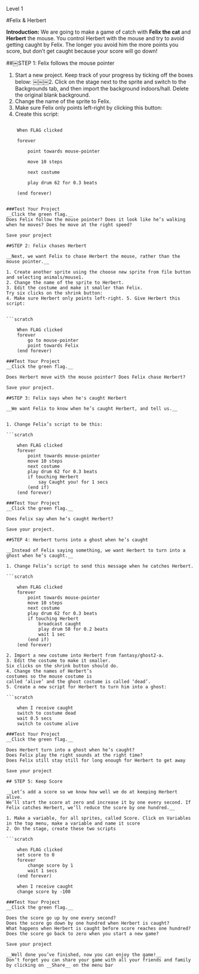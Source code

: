 Level 1

#Felix & Herbert

__Introduction:__We are going to make a game of catch with __Felix the cat__ and __Herbert__ the mouse. You control Herbert with the mouse and try to avoid getting caught by Felix. The longer you avoid him the more points you score, but don’t get caught because your score will go down!
##￼STEP 1: Felix follows the mouse pointer
1. Start a new project.Keep track of your progress by ticking off the boxes below:￼￼￼2. Click on the stage next to the sprite and switch to the Backgrounds tab, and then import the background indoors/hall. Delete the original blank background.3. Change the name of the sprite to Felix.4. Make sure Felix only points left-right by clicking this button:5. Create this script:

```scratch
	When FLAG clicked
	forever
		point towards mouse-pointer
		move 10 steps
		next costume
		play drum 62 for 0.3 beats
	(end forever)
		
###Test Your Project__Click the green flag.__Does Felix follow the mouse pointer? Does it look like he’s walking when he moves? Does he move at the right speed?
Save your project
##STEP 2: Felix chases Herbert
__Next, we want Felix to chase Herbert the mouse, rather than the mouse pointer.__
1. Create another sprite using the choose new sprite from file button and selecting animals/mouse1.2. Change the name of the sprite to Herbert.3. Edit the costume and make it smaller than Felix.Try six clicks on the shrink button:4. Make sure Herbert only points left-right. 5. Give Herbert this script:


```scratch
	
	When FLAG clicked
	forever
		go to mouse-pointer
		point towards Felix
	(end forever)
###Test Your Project__Click the green flag.__
Does Herbert move with the mouse pointer? Does Felix chase Herbert?
Save your project.
##STEP 3: Felix says when he's caught Herbert
__We want Felix to know when he’s caught Herbert, and tell us.__
1. Change Felix’s script to be this:

```scratch
	
	when FLAG clicked
	forever
		point towards mouse-pointer
		move 10 steps
		next costume
		play drum 62 for 0.3 beats
		if touching Herbert
			say Caught you! for 1 secs
		(end if)
	(end forever)

###Test Your Project__Click the green flag.__
Does Felix say when he’s caught Herbert?
Save your project.

##STEP 4:￼Herbert turns into a ghost when he’s caught

__Instead of Felix saying something, we want Herbert to turn into a ghost when he’s caught.__

1. Change Felix’s script to send this message when he catches Herbert.

```scratch
	
	when FLAG clicked
	forever
		point towards mouse-pointer
		move 10 steps
		next costume
		play drum 62 for 0.3 beats
		if touching Herbert
			broadcast caught
			play drum 58 for 0.2 beats
			wait 1 sec
		(end if)
	(end forever)
2. Import a new costume into Herbert from fantasy/ghost2-a.3. Edit the costume to make it smaller.Six clicks on the shrink button should do.4. Change the names of Herbert’scostumes so the mouse costume iscalled ‘alive’ and the ghost costume is called ‘dead’.5. Create a new script for Herbert to turn him into a ghost:
```scratch
	
	when I receive caught
	switch to costume dead
	wait 0.5 secs
	switch to costume alive
	
###Test Your Project__Click the green flag.__
Does Herbert turn into a ghost when he’s caught?Does Felix play the right sounds at the right time?Does Felix still stay still for long enough for Herbert to get away
Save your project
##￼STEP 5: Keep Score
__Let’s add a score so we know how well we do at keeping Herbert alive.We’ll start the score at zero and increase it by one every second. If Felix catches Herbert, we’ll reduce the score by one hundred.__
1. Make a variable, for all sprites, called Score. Click on Variables in the top menu, make a variable and name it score2. On the stage, create these two scripts
```scratch
	
	when FLAG clicked
	set score to 0
	forever
		change score by 1
		wait 1 secs
	(end forever)
	
	when I receive caught
	change score by -100
	
###Test Your Project__Click the green flag.__
Does the score go up by one every second?Does the score go down by one hundred when Herbert is caught?What happens when Herbert is caught before score reaches one hundred? Does the score go back to zero when you start a new game?
Save your project
__Well done you’ve finished, now you can enjoy the game!__Don’t forget you can share your game with all your friends and family by clicking on __Share__ on the menu bar